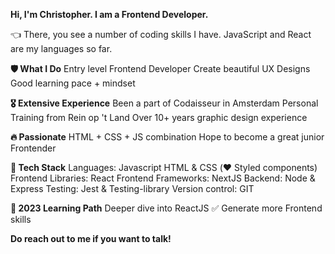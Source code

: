 **Hi, I'm Christopher. I am a Frontend Developer.**

👈 There, you see a number of coding skills I have. JavaScript and React are my languages so far.

**🛡️ What I Do**
Entry level Frontend Developer
Create beautiful UX Designs
Good learning pace + mindset

**🎖️ Extensive Experience**
Been a part of Codaisseur in Amsterdam
Personal Training from Rein op 't Land
Over 10+ years graphic design experience

**🔥 Passionate**
HTML + CSS + JS combination
Hope to become a great junior Frontender

**🤖 Tech Stack**
Languages: Javascript
HTML & CSS (❤️ Styled components)
Frontend Libraries: React
Frontend Frameworks: NextJS
Backend: Node & Express
Testing: Jest & Testing-library
Version control: GIT

**🔭 2023 Learning Path**
Deeper dive into ReactJS ✅
Generate more Frontend skills

**Do reach out to me if you want to talk!**

